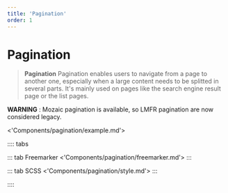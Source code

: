```yaml
---
title: 'Pagination'
order: 1
---
```


# Pagination

> **Pagination** Pagination enables users to navigate from a page to another one, especially when a large content needs to be splitted in several parts. It's mainly used on pages like the search engine result page or the list pages.

**WARNING** : Mozaic pagination is available, so LMFR pagination are now considered legacy.

<'Components/pagination/example.md'>

:::: tabs

::: tab Freemarker
<'Components/pagination/freemarker.md'>
:::

::: tab SCSS
<'Components/pagination/style.md'>
:::

::::